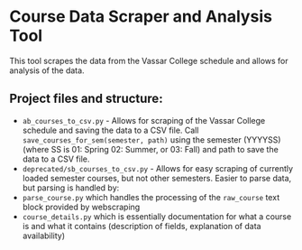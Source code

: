 # Course Data Scraper and Analysis Tool

This tool scrapes the data from the Vassar College schedule and allows for analysis of the data.

## Project files and structure:

- `ab_courses_to_csv.py` - Allows for scraping of the Vassar College schedule and saving the data to a CSV file.
  Call `save_courses_for_sem(semester, path)` using the semester (YYYYSS) (where SS is 01: Spring 02: Summer, or 03: Fall) and path to save the data to a CSV file.
- `deprecated/sb_courses_to_csv.py` - Allows for easy scraping of currently loaded semester courses, but not other semesters. Easier to parse data, but parsing is handled by:
- `parse_course.py` which handles the processing of the `raw_course` text block provided by webscraping
- `course_details.py` which is essentially documentation for what a course is and what it contains (description of fields, explanation of data availability)
